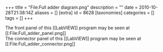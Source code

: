 +++
title = "File:Full adder diagram.png"
description = ""
date = 2010-10-28T21:38:14Z
aliases = []
[extra]
id = 8628
[taxonomies]
categories = []
tags = []
+++

The front panel of this [[LabVIEW]] program may be seen at [[:File:Full_adder_panel.png]]<br/>
The connector panel of this [[LabVIEW]] program may be seen at [[:File:Full_adder_connector.png]]
